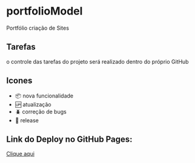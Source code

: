 # portfolioModel

Portfólio criação de Sites

## Tarefas

o controle das tarefas do projeto será realizado dentro do próprio GitHub

## Icones

- :package: nova funcionalidade
- :up: atualização
- :beetle: correção de bugs
- :checkered_flag: release

## Link do Deploy no GitHub Pages:

<a href="https://bruno-costa-fig.github.io/portifolioModel/">Clique aqui</a>
